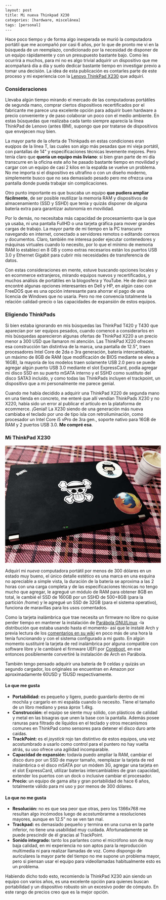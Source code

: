 ```
---
layout: post
title: Mi nueva Thinkpad X230
categories: [hardware, miscelánea]
tags: [personal]
---
```

Hace poco tiempo y de forma algo inesperada se murió la computadora portátil que me acompañó por casi 6 años, por lo que de pronto me vi en la búsqueda de un reemplazo, condicionado por la necesidad de disponer de un equipo rápidamente y con un presupuesto bastante bajo. Como les ocurrirá a muchos, para mi no es algo trivial adquirir un dispositivo que me acompañará día a día y suelo dedicar bastante tiempo en investigar previo a tomar una decisión. La idea de esta publicación es contarles parte de este proceso y mi experiencia con la [Lenovo ThinkPad X230](https://www.lenovo.com/us/en/laptops/thinkpad/x-series/x230/) que adquirí.

### Consideraciones

Llevaba  algún tiempo mirando el mercado de las computadoras portátiles de  segunda mano, comprar ciertos dispositivos recertificados por el  fabricante me parece una excelente opción para adquirir buen hardware a  precio conveniente y de paso colaborar un poco con el medio ambiente. En  estas búsquedas que realizaba cada tanto siempre aparecía la línea  ThinkPad de Lenovo (antes IBM), supongo que por tratarse de dispositivos  que envejecen muy bien.

La mayor parte de la oferta de Thinkpads  en estas condiciones eran euqipos de la línea T, las cuales son algo más  pesadas que mi vieja portátil, con pantallas de 14" y especificaciones  técnicas levemente mejores. Pero tenía claro que **quería un equipo más liviano**:  si bien gran parte de mi día transcurre en la oficina este año he  pasado bastante tiempo en movilidad y cargar con un equipo de casi 2  kilos en la espalda se vuelve un problema. No me importa si el  dispositivo es ultrafino o con un diseño moderno, simplemente busco que  no sea demasiado pesado pero me ofrezca una pantalla donde pueda  trabajar sin complicaciones.

Otro punto importante es que buscaba un equipo **que pudiera ampliar fácilmente**,  de ser posible reutilizar la memoria RAM y dispositivos de  almacenamiento (SSD y SSHD) que tenía y quizás disponer de alguna  batería extra para garantizar autonomía en movilidad.

Por lo  demás, no necesitaba más capacidad de procesamiento que la que ya usaba,  ni una pantalla FullHD o una tarjeta gráfica para mover grandes cargas  de trabajo. La mayor parte de mi tiempo en la PC transcurre navegando en  internet, conectado a servidores remotos o editando correos y  documentos. Claro, también me interesa poder ejecutar contenedores y  máquinas virtuales cuando lo necesito, por lo que el mínimo de memoria  RAM lo establecí en 8 GB y como extras necesarios están los puertos USB  3.0 y Ethernet Gigabit para cubrir mis necesidades de transferencia de  datos.

Con estas consideraciones en mente, estuve buscando  opciones locales y en ecommerce extranjeros, mirando equipos nuevos y  recertificados, y muchos análisis de portátiles en la blogosfera y  YouTube. He de decir que encontré algunas opciones interesantes en Dell y  HP, en algún caso con FreeDOS que es una opción interesante para  ahorrar el pago de una licencia de Windows que no usaría. Pero no me  convencía totalmente la relación calidad-precio o las capacidades de  expansión de estos equipos.

### Eligiendo ThinkPads

Si bien  estaba ignorando en mis búsquedas las ThinkPad T420 y T430 que aparecían  por ser equipos pesados, cuando comencé a considerarlos en mis  búsquedas aparecieron algunas ofertas de ThinkPad X220 a un precio menor  a 300 USD que llamaron mi atención. Las ThinkPad X220 ofrecen esa  construcción tan distintiva de la marca, una pantalla de 12.5", traen  procesadores Intel Core de 2da o 3ra generación, batería intercambiable,  un máximo de 8GB de RAM (que modificación de BIOS mediante se eleva a  16GB), la mayoría de los modelos traen solamente USB 2.0 pero se puede  agregar algún puerto USB 3.0 mediante el slot ExpressCard, podía agregar  mi disco SSD en su puerto mSATA interno y el SSHD como sustituto del  disco SATA3 incluído, y como todas las ThinkPads incluyen el trackpoint,  un dispositivo que a mi personalmente me parece genial.

Cuando me  había decidido a adquirir una ThinkPad X220 de segunda mano en una  tienda en concreto, me enteré que allí vendían ThinkPads X230 y no X220,  había sido un error al publicar el artículo en la plataforma de  ecommerce. ¡Genial! La X230 siendo de una generación más nueva cambiaba  el teclado por uno de tipo isla con retroiluminación, como procesador un  Intel Core i5 vPro de 3ra gen., soporte nativo para 16GB de RAM y 2  puertos USB 3.0. **Me compré esa**.

### Mi ThinkPad X230

![Mi ThinkPad X230](assets/mi_thinkpad_x230.jpg)

Adquirí mi *nueva* computadora portátil por menos de 300 dólares en un estado muy bueno,  el único detalle estético es una marca en una esquina no apreciable a  simple vista, la duración de la batería se aproxima a las 2 horas con  una carga completa y de las especificaciones técnicas no tengo mucho que  agregar, le agregué un módulo de RAM para obtener 8GB en total, le  cambié el SSD de 160GB por un SSHD de 500+8GB (para la partición /home) y  le agregué un SSD de 32GB (para el sistema operativo), funciona de  maravillas para los usos comentados.

Como la tarjeta inalámbrica que trae necesita un firmware no libre no quise perder tiempo en mantener la instalación de [Parábola GNU/Linux](https://www.parabola.nu/) -la distribución que estaba usando hasta el momento- así que le instalé Arch y previa lectura de los [comentarios en su wiki](https://wiki.archlinux.org/index.php/Lenovo_ThinkPad_X230) en  poco más de una hora la tenía funcionando y con el sistema configurado a  mi gusto. En algún momento sustituiré la tarjeta de red inalámbrica por  alguna compatible con software libre y le cambiaré el firmware UEFI por  [Coreboot](https://www.coreboot.org/Board:lenovo/x230), en ese entonces posiblemente convertiré la instalación de Arch en Parábola.

También  tengo pensado adquirir una batería de 9 celdas y quizás un segundo  cargador, los originales se encuentran en Amazon por aproximadamente  60USD y 15USD respectivamente.

#### Lo que me gusta

- **Portabilidad:**  es pequeño y ligero, puedo guardarlo dentro de mi mochila y cargarlo en  mi espalda cuando lo necesito. Tiene el tamaño de un libro mediano y  pesa áprox 1.4kg.
- **Construcción:** el equipo se  siente muy sólido, con plásticos de calidad y metal en las bisagras que  unen la base con la pantalla. Además posee ranuras para filtrado de  líquidos en el teclado y otros mecanismos comunes en ThinkPad como  sensores para detener el disco duro ante caídas.
- **TrackPoint:** es el *joystick* rojo  tan distintivo de estos equipos, una vez acostumbrado a usarlo como  control para el puntero no hay vuelta atrás, su uso ofrece una agilidad  incomparable.
- **Capacidad de expansión:** todavía  puedo ampliar la RAM, cambiar el disco duro por un SSD de mayor tamaño,  reemplazar la tarjeta de red inalámbrica o el disco mSATA por un módem  3G, agregar una tarjeta en el slot ExpressCard, utilizar baterías  intercambiables de gran capacidad, extender los puertos con un dock o  inclusive cambiar el procesador.
- **Precio:** un equipo de gama alta y gran portabilidad de hace 6 años, totalmente válido para mi uso y por menos de 300 dólares.

#### Lo que no me gusta

- **Resolución:**  no es que sea peor que otras, pero los 1366x768 me resultan algo  incómodos luego de acostumbrarme a resoluciones mayores, aunque en 12.5"  no se ven tan mal.
- **Trackpad:** es demasiado  pequeño y termina en una curva en la parte inferior, no tiene una  usabilidad muy cuidada. Afortunadamente se puede prescindir de él  gracias al TrackPoint.
- **Sonido integrado:** tanto  los parlantes como el micrófono son de muy baja calidad, en mi  experiencia no son aptos para la reproducción multimedia ni para  realizar llamadas de voz. Como dispongo de auriculares la mayor parte  del tiempo no me supone un problema mayor, pero si piensan usar el  equipo para videollamadas habitualmente esto es un problema.

Habiendo  dicho todo esto, recomiendo la ThinkPad X230 aún siendo un equipo con  varios años, es una excelente opción para quienes buscan portabilidad y  un dispositivo robusto sin un excesivo poder de cómputo. En este rango  de precios creo que es la mejor opción.
